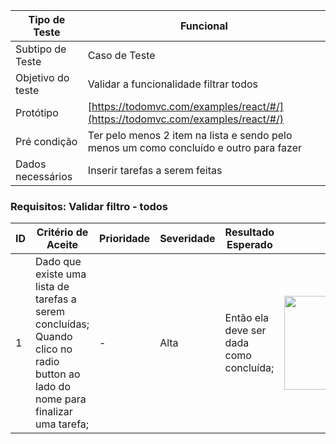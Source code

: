 | Tipo de Teste | Funcional |
|---------------|-----------|
| Subtipo de Teste | Caso de Teste |
| Objetivo do teste | Validar a funcionalidade filtrar todos |
| Protótipo | [https://todomvc.com/examples/react/#/](https://todomvc.com/examples/react/#/) |
| Pré condição | Ter pelo menos 2 item na lista e sendo pelo menos um como concluído e outro para fazer |
| Dados necessários | Inserir tarefas a serem feitas |

### Requisitos: Validar filtro - todos

| ID | Critério de Aceite | Prioridade | Severidade | Resultado Esperado | Resultado Obtido | Defeitos | Status |
|----|---------------------|------------|------------|--------------------|------------------|----------|--------|
| 1  | Dado que existe uma lista de tarefas a serem concluídas; <br>Quando clico  no radio button ao lado do nome para finalizar uma tarefa; | - | Alta | Então ela deve ser dada como concluída; | <img src="https://github.com/laismedrado/todomvc/assets/31759644/fa1edfb7-534a-44bf-a6ff-e781849744a2" width="350" height="150"  /> | - | 😀 |


